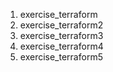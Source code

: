 1. exercise_terraform
2. exercise_terraform2
3. exercise_terraform3
4. exercise_terraform4
5. exercise_terraform5